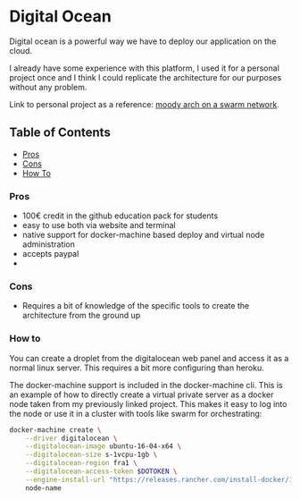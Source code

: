 # Digital Ocean

Digital ocean is a powerful way we have to deploy our application on the cloud. 

I already have some experience with this platform, I used it for a personal project once and I think I could replicate the architecture for our purposes without any problem.

Link to personal project as a reference: [moody arch on a swarm network](https://github.com/Abathargh/moody-do-swarm).


## Table of Contents
- [Pros](#pros)
- [Cons](#cons)
- [How To](#how-to)

### Pros
- 100€ credit in the github education pack for students
- easy to use both via website and terminal
- native support for docker-machine based deploy and virtual node administration
- accepts paypal
- 
### Cons
- Requires a bit of knowledge of the specific tools to create the architecture from the ground up

### How to

You can create a droplet from the digitalocean web panel and access it as a normal linux server. This requires a bit more configuring than heroku.

The docker-machine support is included in the docker-machine cli. This is an example of how to directly create a virtual private server as a docker node taken from my previously linked project. This makes it easy to log into the node or use it in a cluster with tools like swarm for orchestrating:

```bash
docker-machine create \
    --driver digitalocean \
    --digitalocean-image ubuntu-16-04-x64 \
    --digitalocean-size s-1vcpu-1gb \
    --digitalocean-region fra1 \
    --digitalocean-access-token $DOTOKEN \
    --engine-install-url "https://releases.rancher.com/install-docker/19.03.9.sh" \
    node-name
```